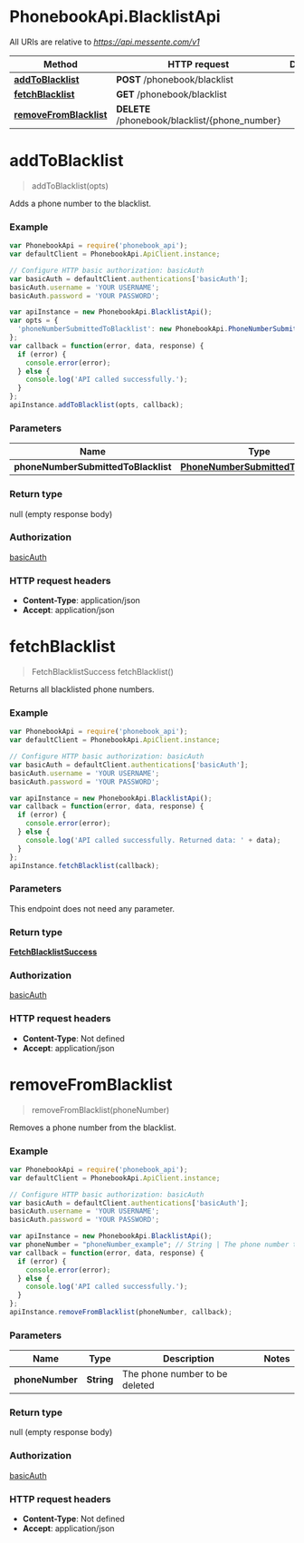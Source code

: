 # PhonebookApi.BlacklistApi

All URIs are relative to *https://api.messente.com/v1*

Method | HTTP request | Description
------------- | ------------- | -------------
[**addToBlacklist**](BlacklistApi.md#addToBlacklist) | **POST** /phonebook/blacklist | 
[**fetchBlacklist**](BlacklistApi.md#fetchBlacklist) | **GET** /phonebook/blacklist | 
[**removeFromBlacklist**](BlacklistApi.md#removeFromBlacklist) | **DELETE** /phonebook/blacklist/{phone_number} | 


<a name="addToBlacklist"></a>
# **addToBlacklist**
> addToBlacklist(opts)



Adds a phone number to the blacklist.

### Example
```javascript
var PhonebookApi = require('phonebook_api');
var defaultClient = PhonebookApi.ApiClient.instance;

// Configure HTTP basic authorization: basicAuth
var basicAuth = defaultClient.authentications['basicAuth'];
basicAuth.username = 'YOUR USERNAME';
basicAuth.password = 'YOUR PASSWORD';

var apiInstance = new PhonebookApi.BlacklistApi();
var opts = {
  'phoneNumberSubmittedToBlacklist': new PhonebookApi.PhoneNumberSubmittedToBlacklist() // PhoneNumberSubmittedToBlacklist | 
};
var callback = function(error, data, response) {
  if (error) {
    console.error(error);
  } else {
    console.log('API called successfully.');
  }
};
apiInstance.addToBlacklist(opts, callback);
```

### Parameters

Name | Type | Description  | Notes
------------- | ------------- | ------------- | -------------
 **phoneNumberSubmittedToBlacklist** | [**PhoneNumberSubmittedToBlacklist**](PhoneNumberSubmittedToBlacklist.md)|  | [optional] 

### Return type

null (empty response body)

### Authorization

[basicAuth](../README.md#basicAuth)

### HTTP request headers

 - **Content-Type**: application/json
 - **Accept**: application/json

<a name="fetchBlacklist"></a>
# **fetchBlacklist**
> FetchBlacklistSuccess fetchBlacklist()



Returns all blacklisted phone numbers.

### Example
```javascript
var PhonebookApi = require('phonebook_api');
var defaultClient = PhonebookApi.ApiClient.instance;

// Configure HTTP basic authorization: basicAuth
var basicAuth = defaultClient.authentications['basicAuth'];
basicAuth.username = 'YOUR USERNAME';
basicAuth.password = 'YOUR PASSWORD';

var apiInstance = new PhonebookApi.BlacklistApi();
var callback = function(error, data, response) {
  if (error) {
    console.error(error);
  } else {
    console.log('API called successfully. Returned data: ' + data);
  }
};
apiInstance.fetchBlacklist(callback);
```

### Parameters
This endpoint does not need any parameter.

### Return type

[**FetchBlacklistSuccess**](FetchBlacklistSuccess.md)

### Authorization

[basicAuth](../README.md#basicAuth)

### HTTP request headers

 - **Content-Type**: Not defined
 - **Accept**: application/json

<a name="removeFromBlacklist"></a>
# **removeFromBlacklist**
> removeFromBlacklist(phoneNumber)



Removes a phone number from the blacklist.

### Example
```javascript
var PhonebookApi = require('phonebook_api');
var defaultClient = PhonebookApi.ApiClient.instance;

// Configure HTTP basic authorization: basicAuth
var basicAuth = defaultClient.authentications['basicAuth'];
basicAuth.username = 'YOUR USERNAME';
basicAuth.password = 'YOUR PASSWORD';

var apiInstance = new PhonebookApi.BlacklistApi();
var phoneNumber = "phoneNumber_example"; // String | The phone number to be deleted
var callback = function(error, data, response) {
  if (error) {
    console.error(error);
  } else {
    console.log('API called successfully.');
  }
};
apiInstance.removeFromBlacklist(phoneNumber, callback);
```

### Parameters

Name | Type | Description  | Notes
------------- | ------------- | ------------- | -------------
 **phoneNumber** | **String**| The phone number to be deleted | 

### Return type

null (empty response body)

### Authorization

[basicAuth](../README.md#basicAuth)

### HTTP request headers

 - **Content-Type**: Not defined
 - **Accept**: application/json

